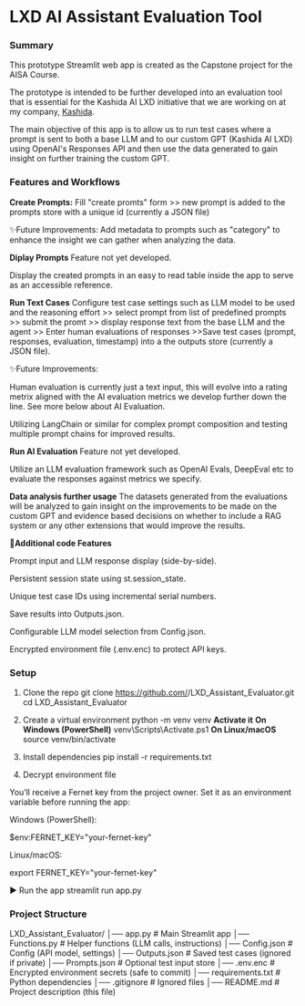 # LXD AI Assistant Evaluation Tool

### Summary
This prototype Streamlit web app is created as the Capstone project for the AISA Course. 

The prototype is intended to be further developed into an evaluation tool that is essential for the Kashida AI LXD initiative that we are working on at my company, [Kashida](https://kashida-learning.com/). 

The main objective of this app is to allow us to run test cases where a prompt is sent to both a base LLM and to our custom GPT (Kashida AI LXD) using OpenAI's Responses API and then use the data generated to gain insight on further training the custom GPT. 

### Features and Workflows
**Create Prompts:**
Fill "create promts" form >> new prompt is added to the prompts store with a unique id (currently a JSON file)

✨Future Improvements: Add metadata to prompts such as "category" to enhance the insight we can gather when analyzing the data.

**Diplay Prompts**
Feature not yet developed. 

Display the created prompts in an easy to read table inside the app to serve as an accessible reference. 

**Run Text Cases**
Configure test case settings such as LLM model to be used and the reasoning effort >> select prompt from list of predefined prompts >> submit the promt >> display response text from the base LLM and the agent >> Enter human evaluations of responses >>Save test cases (prompt, responses, evaluation, timestamp) into a the outputs store (currently a JSON file).

✨Future Improvements: 

Human evaluation is currently just a text input, this will evolve into a rating metrix aligned with the AI evaluation metrics we develop further down the line. See more below about AI Evaluation. 

Utilizing LangChain or similar for complex prompt composition and testing multiple prompt chains for improved results. 

**Run AI Evaluation**
Feature not yet developed. 

Utilize an LLM evaluation framework such as OpenAI Evals, DeepEval etc to evaluate the responses against metrics we specify. 

**Data analysis further usage**
The datasets generated from the evaluations will be analyzed to gain insight on the improvements to be made on the custom GPT and evidence based decisions on whether to include a RAG system or any other extensions that would improve the results. 


🚀**Additional code Features**

Prompt input and LLM response display (side-by-side).

Persistent session state using st.session_state.

Unique test case IDs using incremental serial numbers.

Save results into Outputs.json.

Configurable LLM model selection from Config.json.

Encrypted environment file (.env.enc) to protect API keys.

### Setup 

1. Clone the repo
git clone https://github.com/<your-username>/LXD_Assistant_Evaluator.git
cd LXD_Assistant_Evaluator

2. Create a virtual environment
python -m venv venv
**Activate it**
**On Windows (PowerShell)**
venv\Scripts\Activate.ps1
**On Linux/macOS**
source venv/bin/activate

3. Install dependencies
pip install -r requirements.txt

4. Decrypt environment file

You’ll receive a Fernet key from the project owner.
Set it as an environment variable before running the app:

Windows (PowerShell):

$env:FERNET_KEY="your-fernet-key"


Linux/macOS:

export FERNET_KEY="your-fernet-key"

▶️ Run the app
streamlit run app.py

### Project Structure
LXD_Assistant_Evaluator/
│── app.py              # Main Streamlit app
│── Functions.py        # Helper functions (LLM calls, instructions)
│── Config.json         # Config (API model, settings)
│── Outputs.json        # Saved test cases (ignored if private)
│── Prompts.json        # Optional test input store
│── .env.enc            # Encrypted environment secrets (safe to commit)
│── requirements.txt    # Python dependencies
│── .gitignore          # Ignored files
│── README.md           # Project description (this file)
